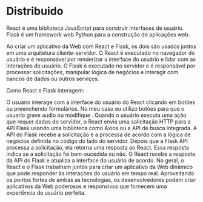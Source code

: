 # Distribuido
React é uma biblioteca JavaScript para construir interfaces de usuário.  
Flask é um framework web Python para a construção de aplicações web. 

Ao criar um aplicativo da Web com React e Flask, os dois são usados juntos em uma arquitetura cliente-servidor. 
O React é executado no navegador do usuário e é responsável por renderizar a interface do usuário e lidar com as interações do usuário. 
O Flask é executado no servidor e é responsável por processar solicitações, manipular lógica de negócios e interagir com bancos de dados ou outros serviços.

Como React e Flask interagem:

O usuário interage com a interface do usuário do React clicando em botões ou preenchendo formulários.
No meu caso eu utilizo botões para que o usuario grave audio ou modifique .
Quando o usuário executa uma ação que requer dados do servidor, o React envia uma solicitação HTTP para a API Flask usando uma biblioteca como Axios ou a API de busca integrada.
A API do Flask recebe a solicitação e a processa de acordo com a lógica de negócios definida no código do lado do servidor. 
Depois que a Flask API processa a solicitação, ela retorna uma resposta ao React. Essa resposta indica se a solicitação foi bem-sucedida ou não.
O React recebe a resposta da API do Flask e atualiza a interface do usuário de acordo.
No geral, o React e o Flask trabalham juntos para criar um aplicativo da Web dinâmico que pode responder às interações do usuário em tempo real. Aproveitando os pontos fortes de ambas as tecnologias, os desenvolvedores podem criar aplicativos da Web poderosos e responsivos que fornecem uma experiência de usuário perfeita.
